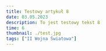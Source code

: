 ```yaml
---
title: Testowy artykuł 8
date: 03.05.2023
description: To jest testowy tekst 8
time: 6
thumbnail: ./test.jpg
tags: ["II Wojna Światowa"]
---
```

